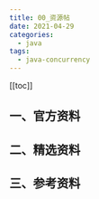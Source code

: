 ```yaml
---
title: 00_资源帖
date: 2021-04-29
categories:
  - java
tags:
  - java-concurrency
---
```


[[toc]]

## 一、官方资料

## 二、精选资料

## 三、参考资料
